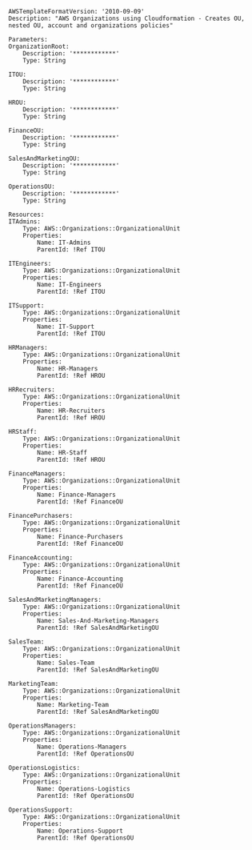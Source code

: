     AWSTemplateFormatVersion: '2010-09-09'
    Description: "AWS Organizations using Cloudformation - Creates OU, nested OU, account and organizations policies"

    Parameters:
    OrganizationRoot:
        Description: '************'
        Type: String  
    
    ITOU:
        Description: '************'
        Type: String 
    
    HROU:
        Description: '************'
        Type: String 

    FinanceOU:
        Description: '************'
        Type: String 

    SalesAndMarketingOU:
        Description: '************'
        Type: String 

    OperationsOU:
        Description: '************'
        Type: String 

    Resources:
    ITAdmins:
        Type: AWS::Organizations::OrganizationalUnit
        Properties:
            Name: IT-Admins
            ParentId: !Ref ITOU

    ITEngineers:
        Type: AWS::Organizations::OrganizationalUnit
        Properties:
            Name: IT-Engineers
            ParentId: !Ref ITOU

    ITSupport:
        Type: AWS::Organizations::OrganizationalUnit
        Properties:
            Name: IT-Support
            ParentId: !Ref ITOU

    HRManagers:
        Type: AWS::Organizations::OrganizationalUnit
        Properties:
            Name: HR-Managers
            ParentId: !Ref HROU

    HRRecruiters:
        Type: AWS::Organizations::OrganizationalUnit
        Properties:
            Name: HR-Recruiters
            ParentId: !Ref HROU

    HRStaff:
        Type: AWS::Organizations::OrganizationalUnit
        Properties:
            Name: HR-Staff
            ParentId: !Ref HROU

    FinanceManagers:
        Type: AWS::Organizations::OrganizationalUnit
        Properties:
            Name: Finance-Managers
            ParentId: !Ref FinanceOU

    FinancePurchasers:
        Type: AWS::Organizations::OrganizationalUnit
        Properties:
            Name: Finance-Purchasers
            ParentId: !Ref FinanceOU

    FinanceAccounting:
        Type: AWS::Organizations::OrganizationalUnit
        Properties:
            Name: Finance-Accounting
            ParentId: !Ref FinanceOU

    SalesAndMarketingManagers:
        Type: AWS::Organizations::OrganizationalUnit
        Properties:
            Name: Sales-And-Marketing-Managers
            ParentId: !Ref SalesAndMarketingOU

    SalesTeam:
        Type: AWS::Organizations::OrganizationalUnit
        Properties:
            Name: Sales-Team
            ParentId: !Ref SalesAndMarketingOU

    MarketingTeam:
        Type: AWS::Organizations::OrganizationalUnit
        Properties:
            Name: Marketing-Team
            ParentId: !Ref SalesAndMarketingOU

    OperationsManagers:
        Type: AWS::Organizations::OrganizationalUnit
        Properties:
            Name: Operations-Managers
            ParentId: !Ref OperationsOU

    OperationsLogistics:
        Type: AWS::Organizations::OrganizationalUnit
        Properties:
            Name: Operations-Logistics
            ParentId: !Ref OperationsOU

    OperationsSupport:
        Type: AWS::Organizations::OrganizationalUnit
        Properties:
            Name: Operations-Support
            ParentId: !Ref OperationsOU
